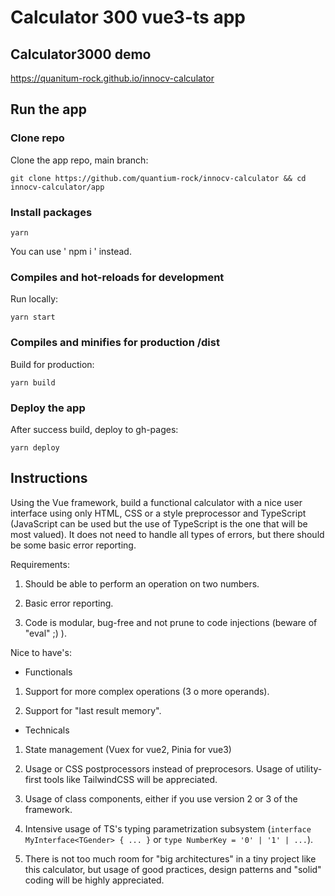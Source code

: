 # Calculator 300 vue3-ts app

## Calculator3000 demo

https://quanitum-rock.github.io/innocv-calculator

## Run the app

### Clone repo

Clone the app repo, main branch:

```
git clone https://github.com/quantium-rock/innocv-calculator && cd innocv-calculator/app
```



### Install packages

```
yarn
```

You can use ' npm i ' instead.

### Compiles and hot-reloads for development

Run locally:

```
yarn start
```

### Compiles and minifies for production /dist

Build for production:

```
yarn build
```

### Deploy the app

After success build, deploy to gh-pages:

```
yarn deploy
```

## Instructions

Using the Vue framework, build a functional calculator with a nice user interface using only HTML, CSS or a style preprocessor and TypeScript (JavaScript can be used but the use of TypeScript is the one that will be most valued). It does not need to handle all types of errors, but there should be some basic error reporting.

Requirements:

1.  Should be able to perform an operation on two numbers.

2.  Basic error reporting.

3.  Code is modular, bug-free and not prune to code injections (beware of "eval" ;) ).

Nice to have's:

- Functionals

1.  Support for more complex operations (3 o more operands).

2.  Support for "last result memory".

- Technicals

1.  State management (Vuex for vue2, Pinia for vue3)

2.  Usage or CSS postprocessors instead of preprocesors. Usage of utility-first tools like TailwindCSS will be appreciated.

3.  Usage of class components, either if you use version 2 or 3 of the framework.

4.  Intensive usage of TS's typing parametrization subsystem (`interface MyInterface<TGender> { ... }` or `type NumberKey = '0' | '1' | ...`).

5.  There is not too much room for "big architectures" in a tiny project like this calculator, but usage of good practices, design patterns and "solid" coding will be highly appreciated.
